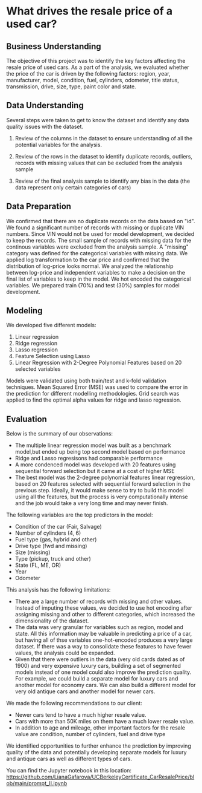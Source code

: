 # What drives the resale price of a used car?

## Business Understanding

The objective of this project was to identify the key factors affecting the resale price of used cars. As a part of the analysis, we evaluated whether the price of the car is driven by the following factors: region, year, manufacturer, model, condition, fuel, cylinders, odometer, title status, transmission, drive, size, type, paint color and state.

## Data Understanding
Several steps were taken to get to know the dataset and identify any data quality issues with the dataset.

1. Review of the columns in the dataset to ensure understanding of all the potential variables for the analysis.

2. Review of the rows in the dataset to identify duplicate records, outliers, records with missing values that can be excluded from the analysis sample

3. Review of the final analysis sample to identify any bias in the data (the data represent only certain categories of cars)

## Data Preparation

We confirmed that there are no duplicate records on the data based on "id".
We found a significant number of records with missing or duplicate VIN numbers. Since VIN would not be used for model development, we decided to keep the records.
The small sample of records with missing data for the continous variables were excluded from the analysis sample.
A "missing" category was defined for the categorical variables with missing data.
We applied log transformation to the car price and confirmed that the distribution of log-price looks normal.
We analyzed the relationship between log-price and independent variables to make a decision on the final list of variables to keep in the model.
We hot encoded the categorical variables.
We prepared train (70%) and test (30%) samples for model development.

## Modeling

We developed five different models:

1. Linear regression
2. Ridge regression
3. Lasso regression
4. Feature Selection using Lasso
5. Linear Regression with 2-Degree Polynomial Features based on 20 selected variables
 
Models were validated using both train/test and k-fold validation techniques. Mean Squared Error (MSE) was used to compare the error in the prediction for different modelling methodologies. Grid search was applied to find the optimal alpha values for ridge and lasso regression.

## Evaluation

Below is the summary of our observations:

- The multiple linear regression model was built as a benchmark model,but ended up being top second model based on performance
- Ridge and Lasso regresisons had comparable performance
- A more condenced model was developed with 20 features using sequential forward selection but it came at a cost of higher MSE
- The best model was the 2-degree polynomial features linear regression, based on 20 features selected with sequential forward selection in the previous step. Ideally, it would make sense to try to build this model using all the features, but the process is very computationally intense and the job would take a very long time and may never finish.

The following variables are the top predictors in the model:

- Condition of the car (Fair, Salvage)
- Number of cylinders (4, 6)
- Fuel type (gas, hybrid and other)
- Drive type (fwd and missing)
- Size (missing)
- Type (pickup, truck and other)
- State (FL, ME, OR)
- Year
- Odometer

This analysis has the following limitations:

- There are a large number of records with missing and other values. Instead of imputing these values, we decided to use hot encoding after assigning missing and other to different categories, which increased the dimensionality of the dataset.
- The data was very granular for variables such as region, model and state. All this information may be valuable in predicting a price of a car, but having all of thse variables one-hot-encoded produces a very large dataset. If there was a way to consolidate these features to have fewer values, the analysis could be expanded.
- Given that there were outliers in the data (very old cards dated as of 1900) and very expensive luxury cars, building a set of segmented models instead of one model could also improve the prediction quality. For example, we could build a separate model for luxury cars and another model for economy cars. We can also build a different model for very old antique cars and another model for newer cars.

We made the following recommendations to our client:

- Newer cars tend to have a much higher resale value.
- Cars with more than 50K miles on them have a much lower resale value.
- In addition to age and mileage, other important factors for the resale value are condition, number of cylinders, fuel and drive type
  
We identified opportunities to further enhance the prediction by improving quality of the data and potentially developing separate models for luxury and antique cars as well as different types of cars.

You can find the Jupyter notebook in this location: https://github.com/LianaGafarova/UCBerkeleyCertificate_CarResalePrice/blob/main/prompt_II.ipynb
